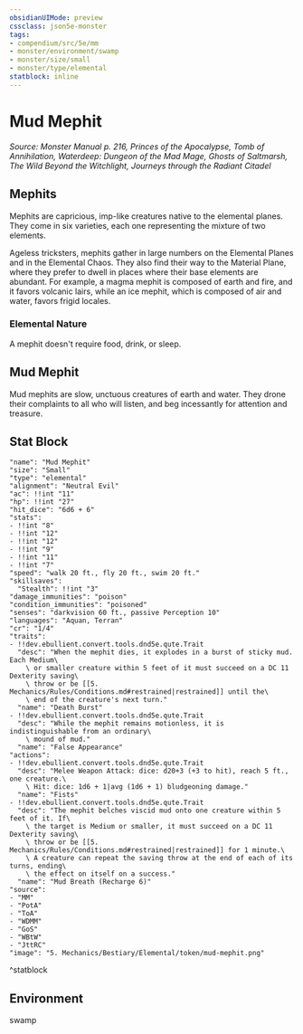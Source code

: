 ```yaml
---
obsidianUIMode: preview
cssclass: json5e-monster
tags:
- compendium/src/5e/mm
- monster/environment/swamp
- monster/size/small
- monster/type/elemental
statblock: inline
---
```

# Mud Mephit
*Source: Monster Manual p. 216, Princes of the Apocalypse, Tomb of Annihilation, Waterdeep: Dungeon of the Mad Mage, Ghosts of Saltmarsh, The Wild Beyond the Witchlight, Journeys through the Radiant Citadel*  

## Mephits

Mephits are capricious, imp-like creatures native to the elemental planes. They come in six varieties, each one representing the mixture of two elements.

Ageless tricksters, mephits gather in large numbers on the Elemental Planes and in the Elemental Chaos. They also find their way to the Material Plane, where they prefer to dwell in places where their base elements are abundant. For example, a magma mephit is composed of earth and fire, and it favors volcanic lairs, while an ice mephit, which is composed of air and water, favors frigid locales.

### Elemental Nature

A mephit doesn't require food, drink, or sleep.

## Mud Mephit

Mud mephits are slow, unctuous creatures of earth and water. They drone their complaints to all who will listen, and beg incessantly for attention and treasure.

## Stat Block

```statblock
"name": "Mud Mephit"
"size": "Small"
"type": "elemental"
"alignment": "Neutral Evil"
"ac": !!int "11"
"hp": !!int "27"
"hit_dice": "6d6 + 6"
"stats":
- !!int "8"
- !!int "12"
- !!int "12"
- !!int "9"
- !!int "11"
- !!int "7"
"speed": "walk 20 ft., fly 20 ft., swim 20 ft."
"skillsaves":
  "Stealth": !!int "3"
"damage_immunities": "poison"
"condition_immunities": "poisoned"
"senses": "darkvision 60 ft., passive Perception 10"
"languages": "Aquan, Terran"
"cr": "1/4"
"traits":
- !!dev.ebullient.convert.tools.dnd5e.qute.Trait
  "desc": "When the mephit dies, it explodes in a burst of sticky mud. Each Medium\
    \ or smaller creature within 5 feet of it must succeed on a DC 11 Dexterity saving\
    \ throw or be [[5. Mechanics/Rules/Conditions.md#restrained|restrained]] until the\
    \ end of the creature's next turn."
  "name": "Death Burst"
- !!dev.ebullient.convert.tools.dnd5e.qute.Trait
  "desc": "While the mephit remains motionless, it is indistinguishable from an ordinary\
    \ mound of mud."
  "name": "False Appearance"
"actions":
- !!dev.ebullient.convert.tools.dnd5e.qute.Trait
  "desc": "Melee Weapon Attack: dice: d20+3 (+3 to hit), reach 5 ft., one creature.\
    \ Hit: dice: 1d6 + 1|avg (1d6 + 1) bludgeoning damage."
  "name": "Fists"
- !!dev.ebullient.convert.tools.dnd5e.qute.Trait
  "desc": "The mephit belches viscid mud onto one creature within 5 feet of it. If\
    \ the target is Medium or smaller, it must succeed on a DC 11 Dexterity saving\
    \ throw or be [[5. Mechanics/Rules/Conditions.md#restrained|restrained]] for 1 minute.\
    \ A creature can repeat the saving throw at the end of each of its turns, ending\
    \ the effect on itself on a success."
  "name": "Mud Breath (Recharge 6)"
"source":
- "MM"
- "PotA"
- "ToA"
- "WDMM"
- "GoS"
- "WBtW"
- "JttRC"
"image": "5. Mechanics/Bestiary/Elemental/token/mud-mephit.png"
```
^statblock

## Environment

swamp